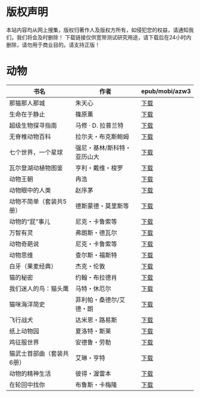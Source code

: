# 版权声明

本站内容均从网上搜集，版权归著作人及版权方所有，如侵犯您的权益，请通知我们，我们将会及时删除！ 下载链接仅供宽带测试研究用途，请下载后在24小时内删除，请勿用于商业目的。请支持正版！

# 动物

| 书名 | 作者 | epub/mobi/azw3 |
| --- | --- | --- |
| 那猫那人那城 | 朱天心 | [下载](https://url89.ctfile.com/f/31084289-1375498936-fe5a9d?p=8866) |
| 生命在于静止 | 篠原薰 | [下载](https://url89.ctfile.com/f/31084289-1375499569-193758?p=8866) |
| 超级生物探寻指南 | 马修 · D. 拉普兰特 | [下载](https://url89.ctfile.com/f/31084289-1375499677-11db81?p=8866) |
| 无脊椎动物百科 | 拉尔夫・布克斯鲍姆 | [下载](https://url89.ctfile.com/f/31084289-1375500724-3e2969?p=8866) |
| 七个世界，一个星球 | 强尼・基林/斯科特・亚历山大 | [下载](https://url89.ctfile.com/f/31084289-1375509295-af62d4?p=8866) |
| 瓦尔登湖动植物图鉴 | 亨利・戴维・梭罗 | [下载](https://url89.ctfile.com/f/31084289-1375510621-959e91?p=8866) |
| 动物王朝 | 冉浩 | [下载](https://url89.ctfile.com/f/31084289-1375512175-7e0849?p=8866) |
| 动物眼中的人类 | 赵序茅 | [下载](https://url89.ctfile.com/f/31084289-1375513462-89d08b?p=8866) |
| 动物不简单（套装共5册） | 德斯蒙德・莫里斯等 | [下载](https://url89.ctfile.com/f/31084289-1375513651-236db3?p=8866) |
| 动物的“屁”事儿 | 尼克・卡鲁索等 | [下载](https://url89.ctfile.com/f/31084289-1357050424-0a1c39?p=8866) |
| 万智有灵 | 弗朗斯・德瓦尔 | [下载](https://url89.ctfile.com/f/31084289-1357049908-4023d0?p=8866) |
| 动物奇葩说 | 尼克・卡鲁索等 | [下载](https://url89.ctfile.com/f/31084289-1357048585-97d7e9?p=8866) |
| 动物思维 | 查尔斯・福斯特 | [下载](https://url89.ctfile.com/f/31084289-1357046140-2e2e23?p=8866) |
| 白牙（果麦经典） | 杰克・伦敦 | [下载](https://url89.ctfile.com/f/31084289-1357045189-be69e1?p=8866) |
| 猫的秘密 | 约翰・布拉德肖 | [下载](https://url89.ctfile.com/f/31084289-1357040104-568c5d?p=8866) |
| 我们迷人的鸟：猫头鹰 | 马特・休厄尔 | [下载](https://url89.ctfile.com/f/31084289-1357039900-b4e002?p=8866) |
| 猫咪海洋简史 | 菲利帕・桑德尔/艾德・朗 | [下载](https://url89.ctfile.com/f/31084289-1357038478-6fe43e?p=8866) |
| 飞行战犬 | 达米恩・路易斯 | [下载](https://url89.ctfile.com/f/31084289-1357031125-c70223?p=8866) |
| 纸上动物园 | 夏洛特・斯莱 | [下载](https://url89.ctfile.com/f/31084289-1357026883-d8edc7?p=8866) |
| 鸡征服世界 | 安德鲁・劳勒 | [下载](https://url89.ctfile.com/f/31084289-1357023553-c10634?p=8866) |
| 猫武士首部曲（套装共6册） | 艾琳・亨特 | [下载](https://url89.ctfile.com/f/31084289-1357021747-2318d1?p=8866) |
| 动物的精神生活 | 彼得・渥雷本 | [下载](https://url89.ctfile.com/f/31084289-1357013392-71cce4?p=8866) |
| 在轮回中找你 | 布鲁斯・卡梅隆 | [下载](https://url89.ctfile.com/f/31084289-1357007332-ae6730?p=8866) |

